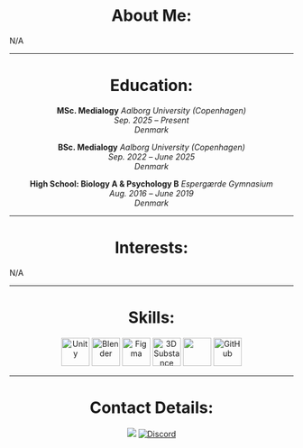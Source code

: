 <h1 align="center">About Me:</h1>

N/A

---

<h1 align="center">Education:</h1>

<div align="center">

**MSc. Medialogy**
*Aalborg University (Copenhagen)*  
*Sep. 2025* – *Present*  
*Denmark*  

**BSc. Medialogy**
*Aalborg University (Copenhagen)*  
*Sep. 2022* – *June 2025*  
*Denmark*  

**High School: Biology A & Psychology B**
*Espergærde Gymnasium*  
*Aug. 2016* – *June 2019*  
*Denmark*  

</div>

---

<h1 align="center">Interests:</h1>

N/A

---

<h1 align="center">Skills:</h1>
<p align="center">
  <img src="https://skillicons.dev/icons?i=unity" height="50" alt="Unity"/>
  <img src="https://github.com/user-attachments/assets/84c4f7a9-1f89-4499-b56c-b72d94084fc6" height="50" alt="Blender"/>
  <img src="https://skillicons.dev/icons?i=figma" height="50" alt="Figma"/>
  <img src="https://github.com/user-attachments/assets/a2702c2c-37fc-4399-b36c-e650d988de9a" height="50" alt="3D Substance Painter"/>
  <img src="https://github.com/user-attachments/assets/15fdd9dd-ab04-4d89-8796-c88a79e0e190" height="50"/>
  <img src="https://skillicons.dev/icons?i=github" height="50" alt="GitHub"/>
</p>

---

<h1 align="center">Contact Details:</h1>
<p align="center">
  <a href="YOUR_LINKEDIN_URL"><img src="https://img.shields.io/badge/-LinkedIn-blue?style=for-the-badge&logo=linkedin"/></a>
  <a href="https://discord.com/users/.nira."><img src="https://img.shields.io/badge/Discord-YourTag-7289DA?style=for-the-badge&logo=discord&logoColor=white" alt="Discord"/>
